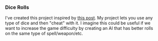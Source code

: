### Dice Rolls

I've created this project inspired by [this post](http://www.redblobgames.com/articles/probability/damage-rolls.html).
My project lets you use any type of dice and then "cheat" with it.
I imagine this could be useful if we want to increase the game difficulty by creating an AI that has better rolls on the same type of spell/weapon/etc.
